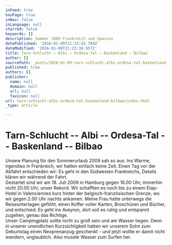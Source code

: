 ```yaml
---
inFeed: true
hasPage: true
inNav: false
inLanguage: null
starred: false
keywords: []
description: Sommer 2009 Frankreich und Spanien
datePublished: '2016-01-09T21:23:43.784Z'
dateModified: '2016-01-09T21:23:38.957Z'
title: Tarn-Schlucht – Albi – Ordesa-Tal – Baskenland – Bilbao
author: []
sourcePath: _posts/2016-01-09-tarn-schlucht-albi-ordesa-tal-baskenland-bilbao.md
published: true
authors: []
publisher:
  name: null
  domain: null
  url: null
  favicon: null
url: tarn-schlucht-albi-ordesa-tal-baskenland-bilbao/index.html
_type: Article

---
```

### 

# Tarn-Schlucht -- Albi -- Ordesa-Tal -- Baskenland -- Bilbao

Unsere Planung für den Sommerurlaub 2009 sah so aus: Ins Warme, irgendwo
in Frankreich, wir hatten einfach keine Zeit. Einen Tag vor der 
Abfahrt  entschieden wir: Es geht in den Südwesten Frankreichs, Details 
klären wir während der Fahrt.  
Gestartet sind wir am 18\. Juli 2009 in Hamburg gegen 16.00 Uhr, 
immerhin nicht 20.00 Uhr, unser Rekord. Wir schafften es noch bis zu 
einem Etap-Hotel in Valenciennes kurz hinter der belgisch-französischen 
Grenze, wo wir gegen 2.00 Uhr nachts ankamen. Meine Frau hatte unterwegs
die Reiseunterlagen geflöht, einen Koffer voller Karten, Broschüren und
Bücher, und entschied: Es geht ins Aveyron, dort soll es ruhig und 
entspannt zugehen, genau das Richtige.  
Unser Campingplatz sollte nicht zu groß sein und am Wasser liegen. 
Denn in unserer unendlichen Kurzsichtigkeit hatten wir unserem Sohn zum 
Geburtstag einen Neoprenanzug geschenkt - und jetzt wollte er damit 
nicht wandern, unglaublich. Also musste Wasser zum Surfen her.
